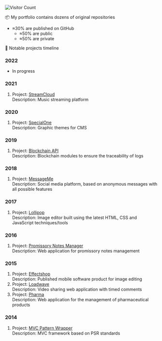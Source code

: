 ![Visitor Count](https://profile-counter.glitch.me/sayfessyd/count.svg)

📦 My portfolio contains dozens of original repositories
- ≈30% are published on GitHub
  - ≈50% are public
  - ≈50% are private

📅 Notable projects timeline
### 2022

- In progress

### 2021

1. Project: <a href="https://github.com/sayfessyd/StreamCloud">StreamCloud</a> <br>
   Description: Music streaming platform

### 2020

1. Project: <a href="https://github.com/sayfessyd/SpecialOne">SpecialOne</a> <br>
   Description: Graphic themes for CMS

### 2019

1. Project: <a href="https://github.com/sayfessyd/blockchain-api">Blockchain API</a> <br>
   Description: Blockchain modules to ensure the traceability of logs

### 2018

1. Project: <a href="https://codecanyon.net/item/messageme-laravel-anonymous-social-media-script/22280893">MessageMe</a> <br>
   Description: Social media platform, based on anonymous messages with all possible features

### 2017

1. Project: <a href="https://codecanyon.net/item/lollipop-image-editor/12957420">Lollipop</a> <br>
   Description: Image editor built using the latest HTML, CSS and JavaScript techniques/tools

### 2016

1. Project: <a href="https://github.com/sayfessyd/promissory-notes-manager">Promissory Notes Manager</a> <br>
   Description: Web application for promissory notes management

### 2015

1. Project: <a href="https://play.google.com/store/apps/details?id=net.specialapp.effectshop">Effectshop</a> <br>
   Description: Published mobile software product for image editing
1. Project: <a href="https://github.com/sayfessyd/loadwave">Loadwave</a> <br>
   Description: Video sharing web application with timed comments
1. Project: <a href="https://github.com/sayfessyd/pharma">Pharma</a> <br>
   Description: Web application for the management of pharmaceutical products

### 2014

1. Project: <a href="https://github.com/sayfessyd/mvc-pattern-wrapper">MVC Pattern Wrapper</a> <br>
    Description: MVC framework based on PSR standards












